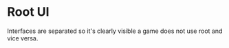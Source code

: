 <!-- @format -->

# Root UI

Interfaces are separated so it's clearly visible a game does not use root and vice versa.
